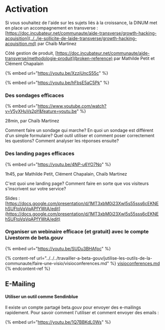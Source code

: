 # Activation

Si vous souhaitez de l'aide sur les sujets liés à la croissance, la DINUM met en place un accompagnement en transverse : [https://doc.incubateur.net/communaute/aide-transverse/growth-hacking-acquisition](../../je-sollicite-de-laide-transverse/growth-hacking-acquisition.md) par Chaïb Martinez

Côté gestion de produit, [https://doc.incubateur.net/communaute/aide-transverse/methodologie-produit](broken-reference) par Mathilde Petit et Clément Chapalain

{% embed url="https://youtu.be/XzzjUncS55c" %}

{% embed url="https://youtu.be/hFbsE5aC5Pk" %}



### Des sondages efficaces <a href="des-sondages-efficaces" id="des-sondages-efficaces"></a>

{% embed url="https://www.youtube.com/watch?v=V5yXHuVs2pY&feature=youtu.be" %}

28min, par Chaïb Martinez

Comment faire un sondage qui marche? En quoi un sondage est différent d'un simple formulaire? Quel outil utiliser et comment poser correctement les questions? Comment analyser les réponses ensuite?

### Des landing pages efficaces <a href="des-landing-pages-efficaces" id="des-landing-pages-efficaces"></a>

{% embed url="https://youtu.be/4NP-u6YO7No" %}

1h45, par Mathilde Petit, Clément Chapalain, Chaïb Martinez

C'est quoi une landing page? Comment faire en sorte que vos visiteurs s'inscrivent sur votre service?

Slides : [https://docs.google.com/presentation/d/1MT3xbM0j23Xwl5s55sss6cEKNEhSUFtoVqVqAPfYWtA/edit](https://docs.google.com/presentation/d/1MT3xbM0j23Xwl5s55sss6cEKNEhSUFtoVqVqAPfYWtA/edit)​

### Organiser un webinaire efficace (et gratuit) avec le compte Livestorm de beta.gouv <a href="organiser-un-webinaire-efficace-et-gratuit-avec-le-compte-livestorm-de-beta-gouv" id="organiser-un-webinaire-efficace-et-gratuit-avec-le-compte-livestorm-de-beta-gouv"></a>

{% embed url="https://youtu.be/SUDu3BHAfpc" %}

{% content-ref url="../../../travailler-a-beta-gouv/jutilise-les-outils-de-la-communaute/faire-une-visio/visioconferences.md" %}
[visioconferences.md](../../../travailler-a-beta-gouv/jutilise-les-outils-de-la-communaute/faire-une-visio/visioconferences.md)
{% endcontent-ref %}

## E-Mailing  <a href="mailing-en-masse" id="mailing-en-masse"></a>

#### Utiliser un outil comme Sendinblue <a href="utiliser-mailjet" id="utiliser-mailjet"></a>

Il existe un compte partagé beta.gouv pour envoyer des e-mailings rapidement. Pour savoir comment l'utiliser et comment envoyer des emails :&#x20;

{% embed url="https://youtu.be/1Q7BBKdL0Ws" %}



